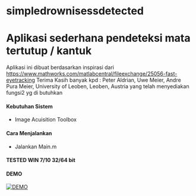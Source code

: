 # simpledrownisessdetected
# Aplikasi sederhana pendeteksi mata tertutup / kantuk
Aplikasi ini dibuat berdasarkan inspirasi dari https://www.mathworks.com/matlabcentral/fileexchange/25056-fast-eyetracking
Terima Kasih banyak kpd : Peter Aldrian, Uwe Meier, Andre Pura
Meier, University of Leoben, Leoben, Austria yang telah menyediakan fungsi2 yg di butuhkan
#### Kebutuhan Sistem
- Image Acuisition Toolbox

#### Cara Menjalankan
- Jalankan Main.m

#### TESTED WIN 7/10 32/64 bit
#### DEMO
[![DEMO](https://img.youtube.com/vi/TKeu2llrP3c/0.jpg)](https://www.youtube.com/watch?v=TKeu2llrP3c)
